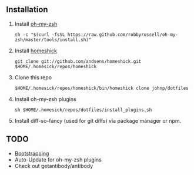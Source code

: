 ## Installation

1. Install [oh-my-zsh](https://github.com/robbyrussell/oh-my-zsh/#basic-installation)

    ```
    sh -c "$(curl -fsSL https://raw.github.com/robbyrussell/oh-my-zsh/master/tools/install.sh)"
    ```
2. Install [homeshick](https://github.com/andsens/homeshick/wiki/Installation)

    ```
    git clone git://github.com/andsens/homeshick.git $HOME/.homesick/repos/homeshick
    ```
3. Clone this repo

    ```
    $HOME/.homesick/repos/homeshick/bin/homeshick clone johnp/dotfiles
    ```
4. Install oh-my-zsh plugins

    ```
    sh $HOME/.homesick/repos/dotfiles/install_plugins.sh
    ```
5. Install diff-so-fancy (used for git diffs) via package manager or npm.

## TODO

* [Bootstrapping](https://github.com/andsens/homeshick/wiki/Simplistic-bootstraping-script)
* Auto-Update for oh-my-zsh plugins
* Check out getantibody/antibody

